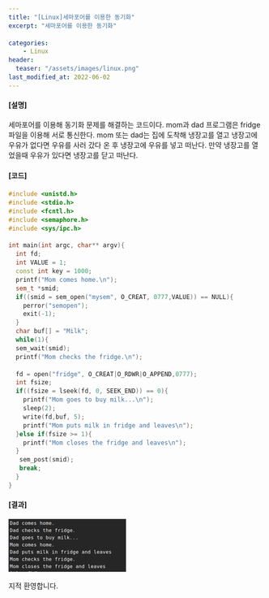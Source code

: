 ```yaml
---
title: "[Linux]세마포어를 이용한 동기화"
excerpt: "세마포어를 이용한 동기화"

categories:
    - Linux
header:
  teaser: "/assets/images/linux.png"
last_modified_at: 2022-06-02
---
```


#### [설명]
세마포어를 이용해 동기화 문제를 해결하는 코드이다.
mom과 dad 프로그램은 fridge 파일을 이용해 서로 통신한다.
mom 또는 dad는 집에 도착해 냉장고를 열고 냉장고에 우유가 없다면 
우유를 사러 갔다 온 후 냉장고에 우유를 넣고 떠난다. 
만약 냉장고를 열었을때 우유가 있다면 냉장고를 닫고 떠난다.

#### [코드]

```c++
#include <unistd.h>
#include <stdio.h>
#include <fcntl.h>
#include <semaphore.h>
#include <sys/ipc.h>

int main(int argc, char** argv){
  int fd;
  int VALUE = 1;
  const int key = 1000;
  printf("Mom comes home.\n");
  sem_t *smid;
  if((smid = sem_open("mysem", O_CREAT, 0777,VALUE)) == NULL){
    perror("semopen");
	exit(-1);
  }
  char buf[] = "Milk";
  while(1){
  sem_wait(smid);
  printf("Mom checks the fridge.\n");

  fd = open("fridge", O_CREAT|O_RDWR|O_APPEND,0777);
  int fsize;
  if((fsize = lseek(fd, 0, SEEK_END)) == 0){
    printf("Mom goes to buy milk...\n");
    sleep(2);
    write(fd,buf, 5);
    printf("Mom puts milk in fridge and leaves\n");
  }else if(fsize >= 1){
    printf("Mom closes the fridge and leaves\n");
  }
   sem_post(smid);
   break;
  }
}

```
#### [결과]

![image](https://github.com/KIMMUSIC/kimmusic.github.io/blob/master/_posts/Images/semaphore.PNG?raw=true)

지적 환영합니다.



